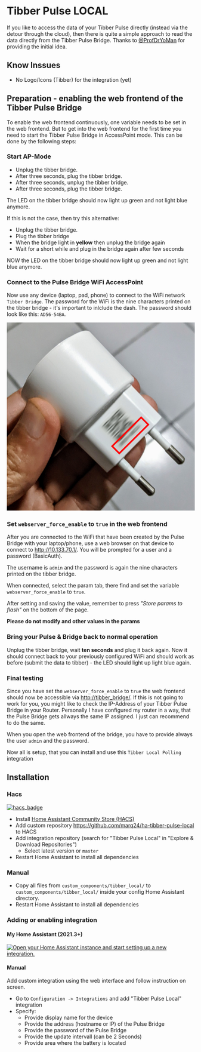 # Tibber Pulse LOCAL
If you like to access the data of your Tibber Pulse directly (instead via the detour through the cloud), then there is quite
a simple approach to read the data directly from the Tibber Pulse Bridge. Thanks to [@ProfDrYoMan](https://github.com/ProfDrYoMan) for
providing the initial idea.

## Know Inssues
- No Logo/Icons (Tibber) for the integration (yet)

## Preparation - enabling the web frontend of the Tibber Pulse Bridge

To enable the web frontend continuously, one variable needs to be set in the web frontend. But to get into the web
frontend for the first time you need to start the Tibber Pulse Bridge in AccessPoint mode. This can be done by the
following steps:

### Start AP-Mode
* Unplug the tibber bridge.
* After three seconds, plug the tibber bridge.
* After three seconds, unplug the tibber bridge.
* After three seconds, plug the tibber bridge.

The LED on the tibber bridge should now light up green and not light blue anymore.

If this is not the case, then try this alternative:
* Unplug the tibber bridge.
* Plug the tibber bridge
* When the bridge light in __yellow__ then unplug the bridge again
* Wait for a short while and plug in the bridge again after few seconds

NOW the LED on the tibber bridge should now light up green and not light blue anymore.

### Connect to the Pulse Bridge WiFi AccessPoint

Now use any device (laptop, pad, phone) to connect to the WiFi network `Tibber Bridge`.  The password for the WiFi
is the nine characters printed on the tibber bridge - it's important to inlclude the dash. The password should look
like this: `AD56-54BA`.

![img|160x90](images/bridge-pwd-location.png)

### Set `webserver_force_enable` to `true` in the web frontend

After you are connected to the WiFi that have been created by the Pulse Bridge with your laptop/phone, use a web browser
on that device to connect to <http://10.133.70.1/>. You will be prompted for a user and a password (BasicAuth).

The username is ```admin``` and the password is again the nine characters printed on the tibber bridge.

When connected, select the param tab, there find and set the variable `webserver_force_enable` to `true`.

After setting and saving the value, remember to press *"Store params to flash"* on the bottom of the page.

__Please do not modify and other values in the params__

### Bring your Pulse & Bridge back to normal operation 

Unplug the tibber bridge, wait __ten seconds__ and plug it back again. Now it should connect back to your previously
configured WiFi and should work as before (submit the data to tibber) - the LED should light up light blue again.

### Final testing

Since you have set the `webserver_force_enable` to `true` the web frontend should now be accessible via
<http://tibber_bridge/>. If this is not going to work for you, you might like to check the IP-Address of your Tibber
Pulse Bridge in your Router. Personally I have configured my router in a way, that the Pulse Bridge gets allways the
same IP assigned. I just can recommend to do the same.

When you open the web frontend of the bridge, you have to provide always the user `admin` and the password.

Now all is setup, that you can install and use this `Tibber Local Polling` integration

## Installation

### Hacs

[![hacs_badge](https://img.shields.io/badge/HACS-Custom-orange.svg)](https://github.com/hacs/integration)

- Install [Home Assistant Community Store (HACS)](https://hacs.xyz/)
- Add custom repository https://github.com/marq24/ha-tibber-pulse-local to HACS
- Add integration repository (search for "Tibber Pulse Local" in "Explore & Download Repositories")
    - Select latest version or `master`
- Restart Home Assistant to install all dependencies

### Manual

- Copy all files from `custom_components/tibber_local/` to `custom_components/tibber_local/` inside your config Home Assistant
  directory.
- Restart Home Assistant to install all dependencies

### Adding or enabling integration

#### My Home Assistant (2021.3+)

[![Open your Home Assistant instance and start setting up a new integration.](https://my.home-assistant.io/badges/config_flow_start.svg)](https://my.home-assistant.io/redirect/config_flow_start/?domain=tibber_local)

#### Manual

Add custom integration using the web interface and follow instruction on screen.

- Go to `Configuration -> Integrations` and add "Tibber Pulse Local" integration
- Specify:
  - Provide display name for the device
  - Provide the address (hostname or IP) of the Pulse Bridge
  - Provide the password of the Pulse Bridge
  - Provide the update intervall (can be 2 Seconds)
  - Provide area where the battery is located
